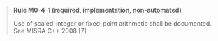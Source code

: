 > **Rule M0-4-1 (required, implementation, non-automated)**
>
> Use of scaled-integer or fixed-point arithmetic shall be documented.
> See MISRA C++ 2008 [7]
